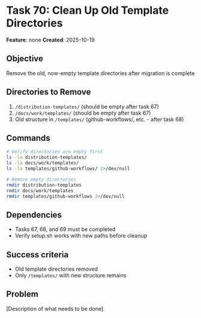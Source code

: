 # Task 70: Clean Up Old Template Directories

**Feature**: none
**Created**: 2025-10-19


## Objective
Remove the old, now-empty template directories after migration is complete

## Directories to Remove
1. `/distribution-templates/` (should be empty after task 67)
2. `/docs/work/templates/` (should be empty after task 67)
3. Old structure in `/templates/` (github-workflows/, etc. - after task 68)

## Commands
```bash
# Verify directories are empty first
ls -la distribution-templates/
ls -la docs/work/templates/
ls -la templates/github-workflows/ 2>/dev/null

# Remove empty directories
rmdir distribution-templates
rmdir docs/work/templates
rmdir templates/github-workflows 2>/dev/null
```

## Dependencies
- Tasks 67, 68, and 69 must be completed
- Verify setup.sh works with new paths before cleanup

## Success criteria
- Old template directories removed
- Only `/templates/` with new structure remains

## Problem
[Description of what needs to be done]
